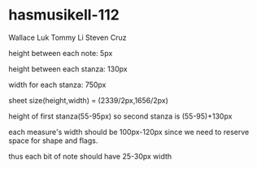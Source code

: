 # hasmusikell-112
Wallace Luk
Tommy Li
Steven Cruz

height between each note: 5px

height between each stanza: 130px

width for each stanza: 750px

sheet size(height,width) = (2339/2px,1656/2px)

height of first stanza(55-95px) so second stanza is (55-95)+130px

each measure's width should be 100px-120px since we need to reserve space for shape and flags.

thus each bit of note should have 25-30px width
